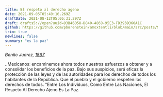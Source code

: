 ```yaml
---
title: El respeto al derecho ageno
date: 2021-09-05T05:40:16.269Z
draftDate: 2021-08-12T05:05:31.297Z
draft: drafts5://open?uuid=93B46058-D840-4860-95E3-FD393D360A1C
github: https://github.com/pborenstein/amoxtentli/blob/main/src/posts/93b46058-d840-4860-95e3-fd393d360a1c.md
trim: true
newlines: false
summary: "es la paz"
---
```



_Benito Juarez, [1867]_

..Mexicanos: encaminemos ahora todos nuestros esfuerzos a obtener y a consolidar los beneficios de la paz. Bajo sus auspicios, será eficaz la protección de las leyes y de las autoridades para los derechos de todos los habitantes de la República. Que el pueblo y el gobierno respeten los derechos de todos. "Entre Los Individuos, Como Entre Las Naciones, El Respeto Al Derecho Ajeno Es La Paz.

[1867]: https://es.wikipedia.org/wiki/El_respeto_al_derecho_ajeno_es_la_paz
